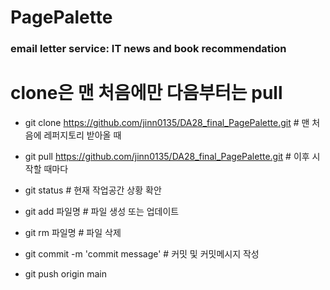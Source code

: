 # PagePalette
### email letter service: IT news and book recommendation


# clone은 맨 처음에만 다음부터는 pull
- git clone https://github.com/jinn0135/DA28_final_PagePalette.git # 맨 처음에 레퍼지토리 받아올 때


- git pull https://github.com/jinn0135/DA28_final_PagePalette.git # 이후 시작할 때마다
- git status 		# 현재 작업공간 상황 확안
- git add 파일명 		# 파일 생성 또는 업데이트
- git rm 파일명		# 파일 삭제
- git commit -m 'commit message' # 커밋 및 커밋메시지 작성
- git push origin main
